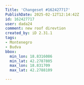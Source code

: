 ```yaml
---
Title: 'Changeset #162427717'
PublishDate: 2025-02-12T12:14:42Z
id: 162427717
user: dada24
comment: new roof direvtion
created_by: iD 2.31.1
tags:
- Montenegro
- Budva
bbox:
  min_lon: 18.8316086
  min_lat: 42.2787805
  max_lon: 18.831709
  max_lat: 42.2788109

---
```

